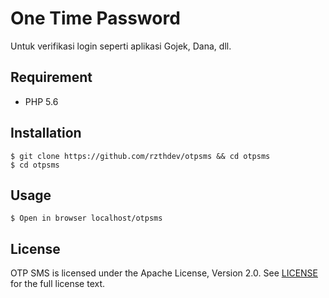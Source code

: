 # One Time Password
Untuk verifikasi login seperti aplikasi Gojek, Dana, dll.

## Requirement
- PHP 5.6

## Installation
```
$ git clone https://github.com/rzthdev/otpsms && cd otpsms
$ cd otpsms
```
## Usage
```
$ Open in browser localhost/otpsms
```
## License
OTP SMS is licensed under the Apache License, Version 2.0. See
[LICENSE](https://github.com/rzthdev/otpsms/blob/master/LICENSE.md) for the full
license text.